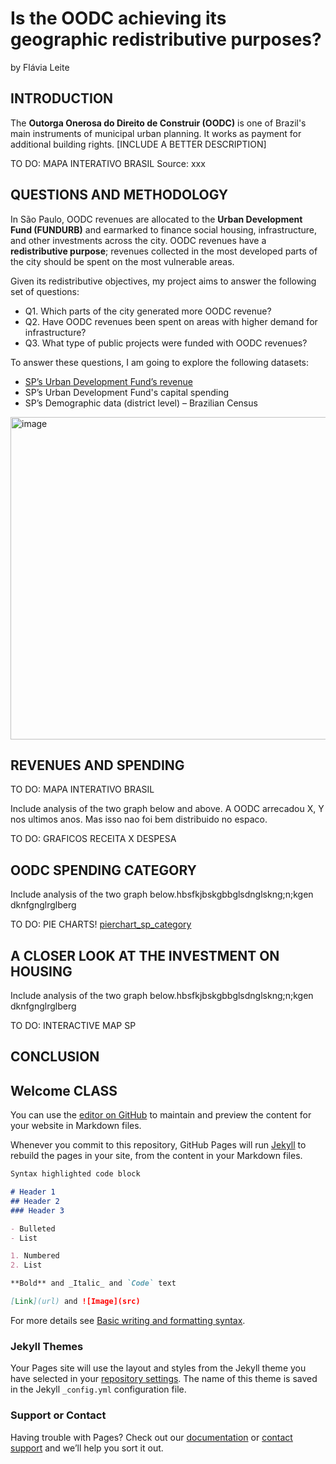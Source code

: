 # Is the OODC achieving its geographic redistributive purposes?
by Flávia Leite

## INTRODUCTION
The **Outorga Onerosa do Direito de Construir (OODC)** is one of Brazil's main instruments of  municipal urban planning.  It works as payment for additional building rights. [INCLUDE A BETTER DESCRIPTION]


TO DO: MAPA INTERATIVO BRASIL
Source: xxx





## QUESTIONS AND METHODOLOGY
In São Paulo, OODC revenues are allocated to the **Urban Development Fund (FUNDURB)** and earmarked to finance social housing, infrastructure, and other investments across the city. 
OODC revenues have a **redistributive purpose**; revenues collected in the most developed parts of the city should be spent on the most vulnerable areas. 

Given its redistributive objectives, my project aims to answer the following set of questions: 
* Q1. Which parts of the city generated more OODC revenue?
* Q2. Have OODC revenues been spent on areas with higher demand for infrastructure?
* Q3. What type of public projects were funded with OODC revenues? 

To answer these questions, I am going to explore the following datasets:
* [SP’s Urban Development Fund’s revenue](https://monitoramentopde.gestaourbana.prefeitura.sp.gov.br/) 
* SP’s Urban Development Fund's capital spending
* SP’s Demographic data (district level) – Brazilian Census

<img width="516" alt="image" src="https://user-images.githubusercontent.com/97998623/166829046-9132010d-3f93-41c9-af93-8c235a252d77.png">




## REVENUES AND SPENDING

TO DO: MAPA INTERATIVO BRASIL

Include analysis of the two graph below and above. A OODC arrecadou X, Y nos ultimos anos. Mas isso nao foi bem distribuido no espaco.

TO DO: GRAFICOS RECEITA X DESPESA





## OODC SPENDING CATEGORY
Include analysis of the two graph below.hbsfkjbskgbbglsdnglskng;n;kgen
dknfgnglrglberg

TO DO: PIE CHARTS!
[pierchart_sp_category](https://user-images.githubusercontent.com/97998623/166838185-311a9019-0178-4159-ad20-326d644ab772.png)






## A CLOSER LOOK AT THE INVESTMENT ON HOUSING
Include analysis of the two graph below.hbsfkjbskgbbglsdnglskng;n;kgen
dknfgnglrglberg

TO DO: INTERACTIVE MAP SP





## CONCLUSION











## Welcome CLASS

You can use the [editor on GitHub](https://github.com/flavia-leite/OODC_Sao_Paulo/edit/gh-pages/index.md) to maintain and preview the content for your website in Markdown files.

Whenever you commit to this repository, GitHub Pages will run [Jekyll](https://jekyllrb.com/) to rebuild the pages in your site, from the content in your Markdown files.

```markdown
Syntax highlighted code block

# Header 1
## Header 2
### Header 3

- Bulleted
- List

1. Numbered
2. List

**Bold** and _Italic_ and `Code` text

[Link](url) and ![Image](src)
```

For more details see [Basic writing and formatting syntax](https://docs.github.com/en/github/writing-on-github/getting-started-with-writing-and-formatting-on-github/basic-writing-and-formatting-syntax).

### Jekyll Themes

Your Pages site will use the layout and styles from the Jekyll theme you have selected in your [repository settings](https://github.com/flavia-leite/OODC_Sao_Paulo/settings/pages). The name of this theme is saved in the Jekyll `_config.yml` configuration file.

### Support or Contact

Having trouble with Pages? Check out our [documentation](https://docs.github.com/categories/github-pages-basics/) or [contact support](https://support.github.com/contact) and we’ll help you sort it out.

